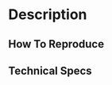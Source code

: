 # Description

<!-- A brief description of issue that was encountered -->

## How To Reproduce

<!--
    Steps for how to reproduce the issue, including as much info as possible
    - On what page did you experience the issue?
    - What actions were taken leading up to the problem?
    - What error messages are you seeing?
    - TODO
-->

## Technical Specs

<!--
    Browser specs?
    Machine specs?
    OS?
-->